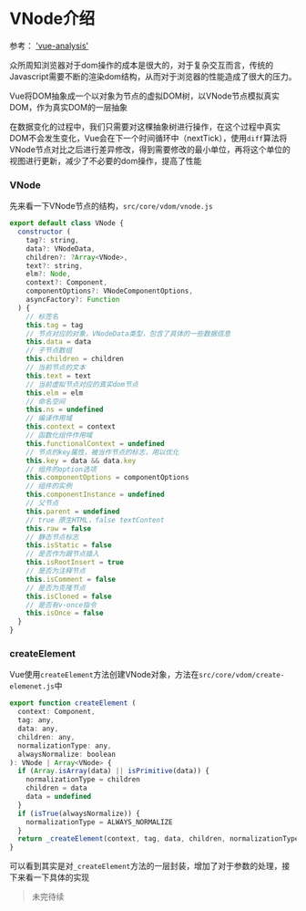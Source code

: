 # VNode介绍

参考： ['vue-analysis'](https://github.com/ustbhuangyi/vue-analysis)

众所周知浏览器对于dom操作的成本是很大的，对于复杂交互而言，传统的Javascript需要不断的渲染dom结构，从而对于浏览器的性能造成了很大的压力。

Vue将DOM抽象成一个以对象为节点的虚拟DOM树，以VNode节点模拟真实DOM，作为真实DOM的一层抽象

在数据变化的过程中，我们只需要对这棵抽象树进行操作，在这个过程中真实DOM不会发生变化，Vue会在下一个时间循环中（nextTick），使用`diff`算法将VNode节点对比之后进行差异修改，得到需要修改的最小单位，再将这个单位的视图进行更新，减少了不必要的dom操作，提高了性能

### VNode
先来看一下VNode节点的结构，`src/core/vdom/vnode.js`
```javascript
export default class VNode {
  constructor (
    tag?: string,
    data?: VNodeData,
    children?: ?Array<VNode>,
    text?: string,
    elm?: Node,
    context?: Component,
    componentOptions?: VNodeComponentOptions,
    asyncFactory?: Function
  ) {
  	// 标签名
    this.tag = tag
    // 节点对应的对象，VNodeData类型，包含了具体的一些数据信息
    this.data = data
    // 子节点数组
    this.children = children
    // 当前节点的文本
    this.text = text
    // 当前虚拟节点对应的真实dom节点
    this.elm = elm
    // 命名空间
    this.ns = undefined
    // 编译作用域
    this.context = context
    // 函数化组件作用域
    this.functionalContext = undefined
    // 节点的key属性，被当作节点的标志，用以优化
    this.key = data && data.key
    // 组件的option选项
    this.componentOptions = componentOptions
    // 组件的实例
    this.componentInstance = undefined
    // 父节点
    this.parent = undefined
    // true 原生HTML，false textContent
    this.raw = false
    // 静态节点标志
    this.isStatic = false
    // 是否作为跟节点插入
    this.isRootInsert = true
    // 是否为注释节点
    this.isComment = false
    // 是否为克隆节点
    this.isCloned = false
    // 是否有v-once指令
    this.isOnce = false
  }
}
```

### createElement
Vue使用`createElement`方法创建VNode对象，方法在`src/core/vdom/create-elemenet.js`中
```javascript
export function createElement (
  context: Component,
  tag: any,
  data: any,
  children: any,
  normalizationType: any,
  alwaysNormalize: boolean
): VNode | Array<VNode> {
  if (Array.isArray(data) || isPrimitive(data)) {
    normalizationType = children
    children = data
    data = undefined
  }
  if (isTrue(alwaysNormalize)) {
    normalizationType = ALWAYS_NORMALIZE
  }
  return _createElement(context, tag, data, children, normalizationType)
}
```
可以看到其实是对`_createElement`方法的一层封装，增加了对于参数的处理，接下来看一下具体的实现

> 未完待续